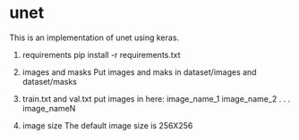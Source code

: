 # unet
This is an implementation of unet using keras.


1. requirements
pip install -r requirements.txt

2.  images and masks
Put images and maks in dataset/images and dataset/masks

3. train.txt and val.txt
put images in here:
image_name_1
image_name_2
.
.
.
image_nameN

4. image size
The default image size is 256X256
